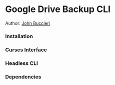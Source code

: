# Google Drive Backup CLI
Author: [John Buccieri](https://github.com/johnbooch)

### Installation

### Curses Interface

### Headless CLI 

### Dependencies